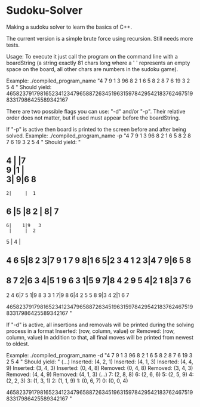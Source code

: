 # Sudoku-Solver
Making a sudoku solver to learn the basics of C++.

The current version is a simple brute force using recursion.
Still needs more tests.

Usage:
To execute it just call the program on the command line with a boardString (a string exactly 81 chars long
where a ' ' represents an empty space on the board, all other chars are numbers in the sudoku game).

Example:
./compiled_program_name "4     7   9 1       3  96 8  2    1 6  5  8 2     8 7   6  19 3       2 5   4    "
Should yield: 465823791798165234123479658872634519631597842954218376246751983317986425589342167

There are two possible flags you can use: "-d" and/or "-p".
Their relative order does not matter, but if used must appear before the boardString.

If "-p" is active then board is printed to the screen before and after being solved.
Example:
./compiled_program_name -p "4     7   9 1       3  96 8  2    1 6  5  8 2     8 7   6  19 3       2 5   4    "
Should yield:
"

4    |     |7    
  9  |1    |     
    3|    9|6   8
-----------------
    2|     |  1  
6    |5    |8   2
     |    8|  7  
-----------------
    6|    1|9   3
     |     |  2  
5    |  4  |     


4 6 5|8 2 3|7 9 1
7 9 8|1 6 5|2 3 4
1 2 3|4 7 9|6 5 8
-----------------
8 7 2|6 3 4|5 1 9
6 3 1|5 9 7|8 4 2
9 5 4|2 1 8|3 7 6
-----------------
2 4 6|7 5 1|9 8 3
3 1 7|9 8 6|4 2 5
5 8 9|3 4 2|1 6 7

465823791798165234123479658872634519631597842954218376246751983317986425589342167
"

If "-d" is active, all insertions and removals will be printed during the solving process
in a format Inserted: (row, column, value) or Removed: (row, column, value)
In addition to that, all final moves will be printed from newest to oldest.

Example:
./compiled_program_name -d "4     7   9 1       3  96 8  2    1 6  5  8 2     8 7   6  19 3       2 5   4    "
Should yield:
"
(...)
Inserted: (4, 2, 1)
Inserted: (4, 1, 3)
Inserted: (4, 4, 9)
Inserted: (3, 4, 3)
Inserted: (0, 4, 8)
Removed: (0, 4, 8)
Removed: (3, 4, 3)
Removed: (4, 4, 9)
Removed: (4, 1, 3)
(...)
7: (2, 8, 8)
6: (2, 6, 6)
5: (2, 5, 9)
4: (2, 2, 3)
3: (1, 3, 1)
2: (1, 1, 9)
1: (0, 6, 7)
0: (0, 0, 4)

465823791798165234123479658872634519631597842954218376246751983317986425589342167
"